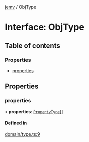 [jemv](../README.md) / ObjType

# Interface: ObjType

## Table of contents

### Properties

- [properties](ObjType.md#properties)

## Properties

### properties

• **properties**: [`PropertyType`](PropertyType.md)[]

#### Defined in

[domain/type.ts:9](https://github.com/FlavioLionelRita/typ3s/blob/abcf070/src/lib/domain/type.ts#L9)
